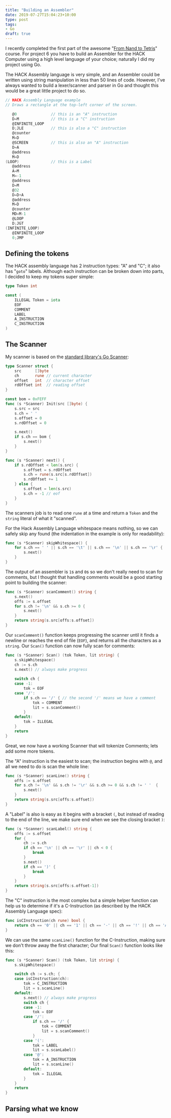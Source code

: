 ```yaml
---
title: "Building an Assembler"
date: 2019-07-27T15:04:23+10:00
type: post
tags:
- Go
draft: true
---
```


I recently completed the first part of the awesome "[From Nand to Tetris](https://www.nand2tetris.org)" course. For project 6 you have to build an Assembler for the HACK Computer using a high level language of your choice; naturally I did my project using Go. 

The HACK Assembly language is very simple, and an Assembler could be written using string manipulation in less than 50 lines of code. However, I've always wanted to build a lexer/scanner and parser in Go and thought this would be a great little project to do so. 
```c
// HACK Assembly Language example
// Draws a rectangle at the top-left corner of the screen.

   @0               // this is an "A" instruction
   D=M              // this is a "C" instruction
   @INFINITE_LOOP
   D;JLE            // this is also a "C" instruction
   @counter         
   M=D
   @SCREEN          // this is also an "A" instruction
   D=A
   @address
   M=D
(LOOP)              // this is a Label
   @address
   A=M
   M=-1
   @address
   D=M
   @32
   D=D+A
   @address
   M=D
   @counter
   MD=M-1
   @LOOP
   D;JGT
(INFINITE_LOOP)
   @INFINITE_LOOP
   0;JMP
```
## Defining the tokens
The HACK assembly language has 2 instruction types: "A" and "C"; it also has "`goto`" labels. Although each instruction can be broken down into parts, I decided to keep my tokens super simple:
```go
type Token int

const ( 
    ILLEGAL Token = iota
	EOF
	COMMENT
	LABEL
	A_INSTRUCTION
	C_INSTRUCTION
)
```  
## The Scanner
My scanner is based on the [standard library's Go Scanner](https://golang.org/src/go/scanner/scanner.go):
```go
type Scanner struct {
	src      []byte
	ch       rune // current character
	offset   int  // character offset
	rdOffset int  // reading offset
}

const bom = 0xFEFF
func (s *Scanner) Init(src []byte) {
	s.src = src
	s.ch = ' '
	s.offset = 0
	s.rdOffset = 0

	s.next()
	if s.ch == bom {
		s.next()
	}
}

func (s *Scanner) next() {
	if s.rdOffset < len(s.src) {
		s.offset = s.rdOffset
		s.ch = rune(s.src[s.rdOffset])
		s.rdOffset += 1
	} else {
		s.offset = len(s.src)
		s.ch = -1 // eof
	}
}
```
The scanners job is to read one `rune` at a time and return a `Token` and the `string` literal of what it "scanned".

For the Hack Assembly Language whitespace means nothing, so we can safely skip any found (the indentation in the example is only for readability):
```go
func (s *Scanner) skipWhitespace() {
	for s.ch == ' ' || s.ch == '\t' || s.ch == '\n' || s.ch == '\r' {
		s.next()
	}
}
```
The output of an assembler is `1`s and `0`s so we don't really need to scan for comments, but I thought that handling comments would be a good starting point to building the scanner:
```go
func (s *Scanner) scanComment() string {
	s.next()
	offs := s.offset
	for s.ch != '\n' && s.ch >= 0 {
		s.next()
	}
	return string(s.src[offs:s.offset])
}
```
Our `scanComment()` function keeps progressing the scanner until it finds a newline or reaches the end of file (`EOF`), and returns all the characters as a `string`. Our `Scan()` function can now fully scan for comments:
```go
func (s *Scanner) Scan() (tok Token, lit string) {
	s.skipWhitespace()
	ch := s.ch
	s.next() // always make progress
	
	switch ch {	
	case -1:
		tok = EOF
	case '/':
		if s.ch == '/' { // the second '/' means we have a comment
			tok = COMMENT
			lit = s.scanComment()
        } 
    default:
        tok = ILLEGAL
	}
	return
}               
```
Great, we now have a working Scanner that will tokenize Comments; lets add some more tokens.

The "A" instruction is the easiest to scan; the instruction begins with `@`, and all we need to do is scan the whole line:
```go
func (s *Scanner) scanLine() string {
	offs := s.offset
	for s.ch != '\n' && s.ch != '\r' && s.ch >= 0 && s.ch != ' '  {
		s.next()
	}
	return string(s.src[offs:s.offset])
}
```
A "Label" is also is easy as it begins with a bracket `(`, but instead of reading to the end of the line, we make sure end when we see the closing bracket `)`:
```go
func (s *Scanner) scanLabel() string {
	offs := s.offset
	for {
		ch := s.ch
		if ch == '\n' || ch == '\r' || ch < 0 {
			break
		}
		s.next()
		if ch == ')' {
			break
		}
	}
	return string(s.src[offs:s.offset-1])
}
```
The "C" instruction is the most complex but a simple helper function can help us to determine if it's a C-Instruction (as described by the HACK Assembly Language spec):
```go
func isCInstruction(ch rune) bool {
	return ch == '0' || ch == '1' || ch == '-' || ch == '!' || ch == 'A' || ch == 'D' || ch == 'M'
}
```
We can use the same `scanLine()` function for the C-Instruction, making sure we don't throw away the first character; Our final `Scan()` function looks like this:
```go
func (s *Scanner) Scan() (tok Token, lit string) {
	s.skipWhitespace()

	switch ch := s.ch; {
	case isCInstruction(ch):
		tok = C_INSTRUCTION
		lit = s.scanLine()
	default:
		s.next() // always make progress
		switch ch {	
		case -1:
			tok = EOF
		case '/':
			if s.ch == '/' {
				tok = COMMENT
				lit = s.scanComment()
			}
		case '(':
			tok = LABEL
			lit = s.scanLabel()
		case '@':
			tok = A_INSTRUCTION
			lit = s.scanLine()
		default:
			tok = ILLEGAL
		}
	}
	return
}
```
## Parsing what we know
